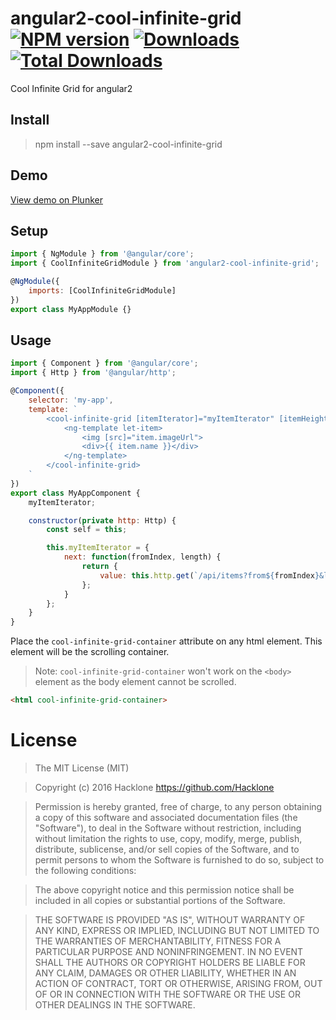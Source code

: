 [npm-url]: https://npmjs.org/package/angular2-cool-infinite-grid
[npm-image]: https://img.shields.io/npm/v/angular2-cool-infinite-grid.svg
[downloads-image]: https://img.shields.io/npm/dm/angular2-cool-infinite-grid.svg
[total-downloads-image]: https://img.shields.io/npm/dt/angular2-cool-infinite-grid.svg

# angular2-cool-infinite-grid [![NPM version][npm-image]][npm-url] [![Downloads][downloads-image]][npm-url]  [![Total Downloads][total-downloads-image]][npm-url]
Cool Infinite Grid for angular2

## Install 
> npm install --save angular2-cool-infinite-grid

## Demo
[View demo on Plunker](https://embed.plnkr.co/8cnYDA/)

## Setup
```javascript
import { NgModule } from '@angular/core';
import { CoolInfiniteGridModule } from 'angular2-cool-infinite-grid';

@NgModule({
    imports: [CoolInfiniteGridModule]
})
export class MyAppModule {}
```

## Usage
```javascript
import { Component } from '@angular/core';
import { Http } from '@angular/http';

@Component({
    selector: 'my-app',
    template: `
        <cool-infinite-grid [itemIterator]="myItemIterator" [itemHeight]="40" [itemWidth]="35" [itemSpace]="5">
            <ng-template let-item>
                <img [src]="item.imageUrl">
                <div>{{ item.name }}</div>
            </ng-template>
        </cool-infinite-grid>
    `
})
export class MyAppComponent {
    myItemIterator;

    constructor(private http: Http) {
        const self = this;

        this.myItemIterator = {
            next: function(fromIndex, length) {
                return {
                    value: this.http.get(`/api/items?from${fromIndex}&length=${length}`).toPromise();
                };
            }
        };
    }
}
```

Place the ```cool-infinite-grid-container``` attribute on any html element. This element will be the scrolling container.

>Note: ```cool-infinite-grid-container``` won't work on the ```<body>``` element as the body element cannot be scrolled.

```html 
<html cool-infinite-grid-container>
```

# License
> The MIT License (MIT)

> Copyright (c) 2016 Hacklone
> https://github.com/Hacklone

> Permission is hereby granted, free of charge, to any person obtaining a copy
> of this software and associated documentation files (the "Software"), to deal
> in the Software without restriction, including without limitation the rights
> to use, copy, modify, merge, publish, distribute, sublicense, and/or sell
> copies of the Software, and to permit persons to whom the Software is
> furnished to do so, subject to the following conditions:

> The above copyright notice and this permission notice shall be included in all
> copies or substantial portions of the Software.

> THE SOFTWARE IS PROVIDED "AS IS", WITHOUT WARRANTY OF ANY KIND, EXPRESS OR
> IMPLIED, INCLUDING BUT NOT LIMITED TO THE WARRANTIES OF MERCHANTABILITY,
> FITNESS FOR A PARTICULAR PURPOSE AND NONINFRINGEMENT. IN NO EVENT SHALL THE
> AUTHORS OR COPYRIGHT HOLDERS BE LIABLE FOR ANY CLAIM, DAMAGES OR OTHER
> LIABILITY, WHETHER IN AN ACTION OF CONTRACT, TORT OR OTHERWISE, ARISING FROM,
> OUT OF OR IN CONNECTION WITH THE SOFTWARE OR THE USE OR OTHER DEALINGS IN THE
> SOFTWARE.
